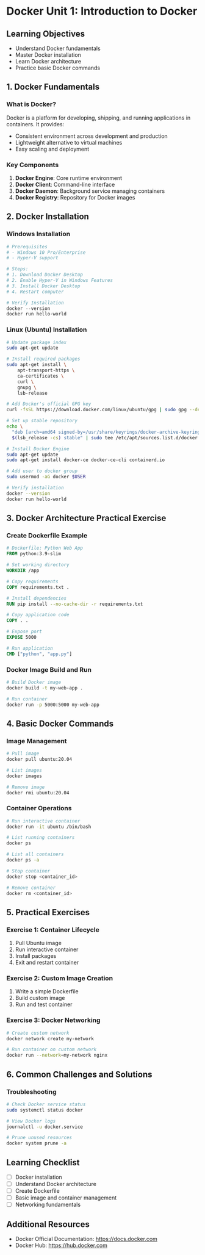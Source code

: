 # Docker Unit 1: Introduction to Docker

## Learning Objectives
- Understand Docker fundamentals
- Master Docker installation
- Learn Docker architecture
- Practice basic Docker commands

## 1. Docker Fundamentals

### What is Docker?
Docker is a platform for developing, shipping, and running applications in containers. It provides:
- Consistent environment across development and production
- Lightweight alternative to virtual machines
- Easy scaling and deployment

### Key Components
1. **Docker Engine**: Core runtime environment
2. **Docker Client**: Command-line interface
3. **Docker Daemon**: Background service managing containers
4. **Docker Registry**: Repository for Docker images

## 2. Docker Installation

### Windows Installation
```powershell
# Prerequisites
# - Windows 10 Pro/Enterprise
# - Hyper-V support

# Steps:
# 1. Download Docker Desktop
# 2. Enable Hyper-V in Windows Features
# 3. Install Docker Desktop
# 4. Restart computer

# Verify Installation
docker --version
docker run hello-world
```

### Linux (Ubuntu) Installation
```bash
# Update package index
sudo apt-get update

# Install required packages
sudo apt-get install \
    apt-transport-https \
    ca-certificates \
    curl \
    gnupg \
    lsb-release

# Add Docker's official GPG key
curl -fsSL https://download.docker.com/linux/ubuntu/gpg | sudo gpg --dearmor -o /usr/share/keyrings/docker-archive-keyring.gpg

# Set up stable repository
echo \
  "deb [arch=amd64 signed-by=/usr/share/keyrings/docker-archive-keyring.gpg] https://download.docker.com/linux/ubuntu \
  $(lsb_release -cs) stable" | sudo tee /etc/apt/sources.list.d/docker.list > /dev/null

# Install Docker Engine
sudo apt-get update
sudo apt-get install docker-ce docker-ce-cli containerd.io

# Add user to docker group
sudo usermod -aG docker $USER

# Verify installation
docker --version
docker run hello-world
```

## 3. Docker Architecture Practical Exercise

### Create Dockerfile Example
```dockerfile
# Dockerfile: Python Web App
FROM python:3.9-slim

# Set working directory
WORKDIR /app

# Copy requirements
COPY requirements.txt .

# Install dependencies
RUN pip install --no-cache-dir -r requirements.txt

# Copy application code
COPY . .

# Expose port
EXPOSE 5000

# Run application
CMD ["python", "app.py"]
```

### Docker Image Build and Run
```bash
# Build Docker image
docker build -t my-web-app .

# Run container
docker run -p 5000:5000 my-web-app
```

## 4. Basic Docker Commands

### Image Management
```bash
# Pull image
docker pull ubuntu:20.04

# List images
docker images

# Remove image
docker rmi ubuntu:20.04
```

### Container Operations
```bash
# Run interactive container
docker run -it ubuntu /bin/bash

# List running containers
docker ps

# List all containers
docker ps -a

# Stop container
docker stop <container_id>

# Remove container
docker rm <container_id>
```

## 5. Practical Exercises

### Exercise 1: Container Lifecycle
1. Pull Ubuntu image
2. Run interactive container
3. Install packages
4. Exit and restart container

### Exercise 2: Custom Image Creation
1. Write a simple Dockerfile
2. Build custom image
3. Run and test container

### Exercise 3: Docker Networking
```bash
# Create custom network
docker network create my-network

# Run container on custom network
docker run --network=my-network nginx
```

## 6. Common Challenges and Solutions

### Troubleshooting
```bash
# Check Docker service status
sudo systemctl status docker

# View Docker logs
journalctl -u docker.service

# Prune unused resources
docker system prune -a
```

## Learning Checklist
- [ ] Docker installation
- [ ] Understand Docker architecture
- [ ] Create Dockerfile
- [ ] Basic image and container management
- [ ] Networking fundamentals

## Additional Resources
- Docker Official Documentation: https://docs.docker.com
- Docker Hub: https://hub.docker.com
```
